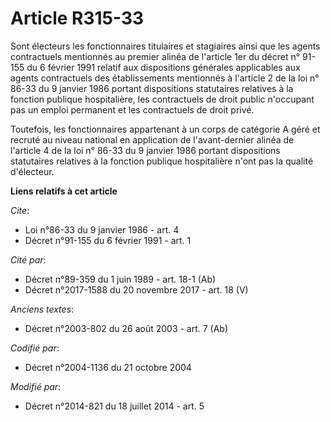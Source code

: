 # Article R315-33

Sont électeurs les fonctionnaires titulaires et stagiaires ainsi que les agents contractuels mentionnés au premier alinéa de
l'article 1er du décret n° 91-155 du 6 février 1991 relatif aux dispositions générales applicables aux agents contractuels
des établissements mentionnés à l'article 2 de la loi n° 86-33 du 9 janvier 1986 portant dispositions statutaires relatives à
la fonction publique hospitalière, les contractuels de droit public n'occupant pas un emploi permanent et les contractuels de
droit privé. 

Toutefois, les fonctionnaires appartenant à un corps de catégorie A géré et recruté au niveau national en application de
l'avant-dernier alinéa de l'article 4 de la loi n° 86-33 du 9 janvier 1986 portant dispositions statutaires relatives à la
fonction publique hospitalière n'ont pas la qualité d'électeur.

**Liens relatifs à cet article**

_Cite_:

  - Loi n°86-33 du 9 janvier 1986 - art. 4
  - Décret n°91-155 du 6 février 1991 - art. 1

_Cité par_:

  - Décret n°89-359 du 1 juin 1989 - art. 18-1 (Ab)
  - Décret n°2017-1588 du 20 novembre 2017 - art. 18 (V)

_Anciens textes_:

  - Décret n°2003-802 du 26 août 2003 - art. 7 (Ab)

_Codifié par_:

  - Décret n°2004-1136 du 21 octobre 2004

_Modifié par_:

  - Décret n°2014-821 du 18 juillet 2014 - art. 5
